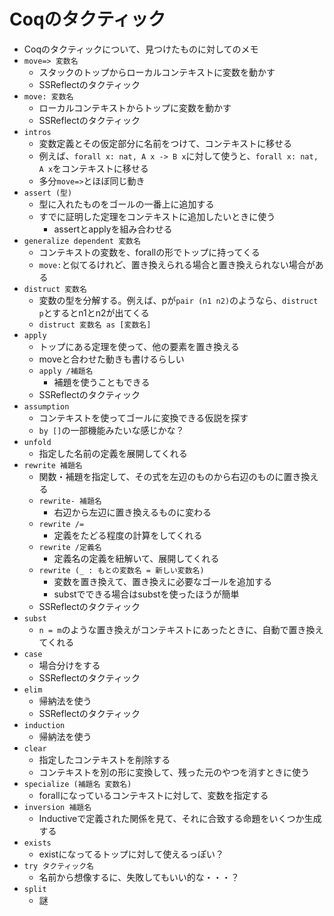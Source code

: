 # Coqのタクティック

- Coqのタクティックについて、見つけたものに対してのメモ
- `move=> 変数名`
  - スタックのトップからローカルコンテキストに変数を動かす
  - SSReflectのタクティック
- `move: 変数名`
  - ローカルコンテキストからトップに変数を動かす
  - SSReflectのタクティック
- `intros`
  - 変数定義とその仮定部分に名前をつけて、コンテキストに移せる
  - 例えば、`forall x: nat, A x -> B x`に対して使うと、`forall x: nat, A x`をコンテキストに移せる
  - 多分`move=>`とほぼ同じ動き
- `assert (型)`
  - 型に入れたものをゴールの一番上に追加する
  - すでに証明した定理をコンテキストに追加したいときに使う
    - assertとapplyを組み合わせる
- `generalize dependent 変数名`
  - コンテキストの変数を、forallの形でトップに持ってくる
  - `move:`と似てるけれど、置き換えられる場合と置き換えられない場合がある
- `distruct 変数名`
  - 変数の型を分解する。例えば、pが`pair (n1 n2)`のようなら、`distruct p`とするとn1とn2が出てくる
  - `distruct 変数名 as [変数名]`
- `apply`
  - トップにある定理を使って、他の要素を置き換える
  - moveと合わせた動きも書けるらしい
  - `apply /補題名`
    - 補題を使うこともできる
  - SSReflectのタクティック
- `assumption`
  - コンテキストを使ってゴールに変換できる仮説を探す
  - `by []`の一部機能みたいな感じかな？
- `unfold`
  - 指定した名前の定義を展開してくれる
- `rewrite 補題名`
  - 関数・補題を指定して、その式を左辺のものから右辺のものに置き換える
  - `rewrite- 補題名`
    - 右辺から左辺に置き換えるものに変わる
  - `rewrite /=`
    - 定義をたどる程度の計算をしてくれる
  - `rewrite /定義名`
    - 定義名の定義を紐解いて、展開してくれる
  - `rewrite (_ : もとの変数名 = 新しい変数名)`
    - 変数を置き換えて、置き換えに必要なゴールを追加する
    - substでできる場合はsubstを使ったほうが簡単
  - SSReflectのタクティック
- `subst`
  - `n = m`のような置き換えがコンテキストにあったときに、自動で置き換えてくれる
- `case`
  - 場合分けをする
  - SSReflectのタクティック
- `elim`
  - 帰納法を使う
  - SSReflectのタクティック
- `induction`
  - 帰納法を使う
- `clear`
   - 指定したコンテキストを削除する
   - コンテキストを別の形に変換して、残った元のやつを消すときに使う
- `specialize (補題名 変数名)`
  - forallになっているコンテキストに対して、変数を指定する
- `inversion 補題名`
  - Inductiveで定義された関係を見て、それに合致する命題をいくつか生成する
- `exists`
  - existになってるトップに対して使えるっぽい？
- `try タクティック名`
  - 名前から想像するに、失敗してもいい的な・・・？
- `split`
  - 謎
